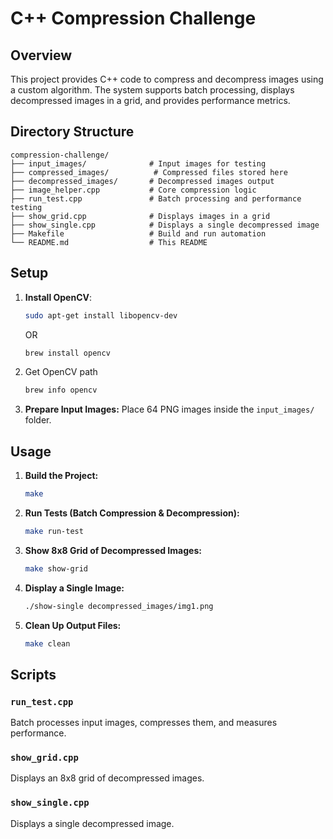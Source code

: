 
# C++ Compression Challenge

## Overview
This project provides C++ code to compress and decompress images using a custom algorithm. The system supports batch processing, displays decompressed images in a grid, and provides performance metrics.

## Directory Structure
```
compression-challenge/
├── input_images/              # Input images for testing
├── compressed_images/          # Compressed files stored here
├── decompressed_images/       # Decompressed images output
├── image_helper.cpp           # Core compression logic
├── run_test.cpp               # Batch processing and performance testing
├── show_grid.cpp              # Displays images in a grid
├── show_single.cpp            # Displays a single decompressed image
├── Makefile                   # Build and run automation
└── README.md                  # This README
```

## Setup

1. **Install OpenCV**:
   ```bash
   sudo apt-get install libopencv-dev
   ```
   OR
   ```bash
   brew install opencv
   ```

2. Get OpenCV path
    ```bash
    brew info opencv
    ```
    

3. **Prepare Input Images:**
   Place 64 PNG images inside the `input_images/` folder.

## Usage

1. **Build the Project:**
   ```bash
   make
   ```

2. **Run Tests (Batch Compression & Decompression):**
   ```bash
   make run-test
   ```

3. **Show 8x8 Grid of Decompressed Images:**
   ```bash
   make show-grid
   ```

4. **Display a Single Image:**
   ```bash
   ./show-single decompressed_images/img1.png
   ```

5. **Clean Up Output Files:**
   ```bash
   make clean
   ```

## Scripts

### `run_test.cpp`
Batch processes input images, compresses them, and measures performance.

### `show_grid.cpp`
Displays an 8x8 grid of decompressed images.

### `show_single.cpp`
Displays a single decompressed image.
